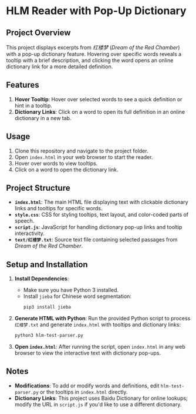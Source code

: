 
# HLM Reader with Pop-Up Dictionary

## Project Overview
This project displays excerpts from *红楼梦* (*Dream of the Red Chamber*) with a pop-up dictionary feature. Hovering over specific words reveals a tooltip with a brief description, and clicking the word opens an online dictionary link for a more detailed definition.

## Features
1. **Hover Tooltip**: Hover over selected words to see a quick definition or hint in a tooltip.
2. **Dictionary Links**: Click on a word to open its full definition in an online dictionary in a new tab.

## Usage
1. Clone this repository and navigate to the project folder.
2. Open `index.html` in your web browser to start the reader.
3. Hover over words to view tooltips.
4. Click on a word to open the dictionary link.

## Project Structure
- **`index.html`**: The main HTML file displaying text with clickable dictionary links and tooltips for specific words.
- **`style.css`**: CSS for styling tooltips, text layout, and color-coded parts of speech.
- **`script.js`**: JavaScript for handling dictionary pop-up links and tooltip interactivity.
- **`text/红楼梦.txt`**: Source text file containing selected passages from *Dream of the Red Chamber*.

## Setup and Installation

1. **Install Dependencies**:
   - Make sure you have Python 3 installed.
   - Install `jieba` for Chinese word segmentation:
     ```bash
     pip3 install jieba
     ```

2. **Generate HTML with Python**:
   Run the provided Python script to process `红楼梦.txt` and generate `index.html` with tooltips and dictionary links:
   ```bash
   python3 hlm-test-parser.py
   ```

3. **Open `index.html`**:
   After running the script, open `index.html` in any web browser to view the interactive text with dictionary pop-ups.

## Notes
- **Modifications**: To add or modify words and definitions, edit `hlm-test-parser.py` or the tooltips in `index.html` directly.
- **Dictionary Links**: This project uses Baidu Dictionary for online lookups; modify the URL in `script.js` if you'd like to use a different dictionary.
